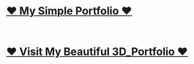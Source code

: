 <div>
  <a href="https://jayempire.vercel.app/" target="_blank">
    <h1><a href="https://jayempire.vercel.app/" target="_blank">
    ❤️️ My Simple Portfolio ❤️️
</a></h1>
</a>
<br />
</div>
<div>
  <a href="https://jayempire-3d.vercel.app/" target="_blank">
    <h1><a href="https://jayempire-3d.vercel.app/" target="_blank">
    ❤️️ Visit My Beautiful 3D_Portfolio ❤️️
</a></h1>
</a>
<br />
</div>
